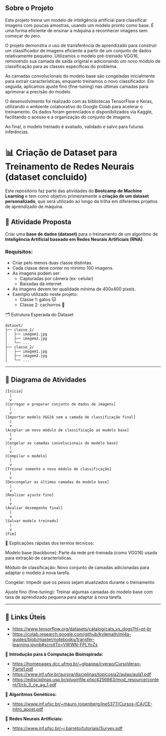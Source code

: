 ## Sobre o Projeto

Este projeto treina um modelo de inteligência artificial para classificar imagens com poucas amostras, usando um modelo pronto como base. É uma forma eficiente de ensinar a máquina a reconhecer imagens sem começar do zero.

O projeto demonstra o uso de transferência de aprendizado para construir um classificador de imagens eficiente a partir de um conjunto de dados relativamente pequeno. Utilizamos o modelo pré-treinado VGG16, removendo sua camada de saída original e adicionando um novo módulo de classificação para as classes específicas do problema.

As camadas convolucionais do modelo base são congeladas inicialmente para extrair características, enquanto treinamos o novo classificador. Em seguida, aplicamos ajuste fino (fine-tuning) nas últimas camadas para aprimorar a precisão do modelo.

O desenvolvimento foi realizado com as bibliotecas TensorFlow e Keras, utilizando o ambiente colaborativo do Google Colab para acelerar o treinamento. Os dados foram gerenciados e disponibilizados via Kaggle, facilitando o acesso e a organização do conjunto de imagens.

Ao final, o modelo treinado é avaliado, validado e salvo para futuras inferências.


# 📊 Criação de Dataset para Treinamento de Redes Neurais (dataset concluido)

Este repositório faz parte das atividades do **Bootcamp de Machine Learning** e tem como objetivo primeiramente a **criação de um dataset personalizado**, que será utilizado ao longo da trilha em diferentes projetos de aprendizado de máquina.

## 🧠 Atividade Proposta

Criar uma **base de dados (dataset)** para o treinamento de um algoritmo de **Inteligência Artificial baseado em Redes Neurais Artificiais (RNA)**.

### Requisitos:

- Criar pelo menos duas classe distintas.
- Cada classe deve conter no mínimo 100 imagens.
- As imagens podem ser:
  - Capturadas por câmera (ex: celular)
  - Baixadas da internet
- As imagens devem ter qualidade mínima de 400x400 pixels.
- Exemplo utilizado neste projeto: 
  - Classe 1: gatos 🐱
  - Classe 2: cachorros 🐶

🗂 Estrutura Esperada do Dataset
```
dataset/
├── classe_1/
│   ├── imagem1.jpg
│   ├── imagem2.jpg
│   └── ...
├── classe_2/
│   ├── imagem1.jpg
│   ├── imagem2.jpg
│   └── ...
```
---

## 📘 Diagrama de Atividades
```
[Início]
  |
  v
[Carregar e preparar conjunto de dados de imagens]
  |
  v
[Importar modelo VGG16 sem a camada de classificação final]
  |
  v
[Acoplar um novo módulo de classificação ao modelo base]
  |
  v
[Congelar as camadas convolucionais do modelo base]
  |
  v
[Compilar o modelo]
  |
  v
[Treinar somente o novo módulo de classificação]
  |
  v
[Descongelar as últimas camadas do modelo base]
  |
  v
[Realizar ajuste fino]
  |
  v
[Avaliar desempenho final]
  |
  v
[Salvar modelo treinado]
  |
  v
[Fim]
```
📝 Explicações rápidas dos termos técnicos:

Modelo base (backbone): Parte da rede pré-treinada (como VGG16) usada para extração de características.

Módulo de classificação: Novo conjunto de camadas adicionadas para adaptar o modelo à nova tarefa.

Congelar: Impedir que os pesos sejam atualizados durante o treinamento.

Ajuste fino (fine-tuning): Treinar algumas camadas do modelo base com taxa de aprendizado pequena para adaptar à nova tarefa.

---

## 📌 Links Úteis

- https://www.tensorflow.org/datasets/catalog/cats_vs_dogs?hl=pt-br
- https://colab.research.google.com/github/kylemath/ml4a-guides/blob/master/notebooks/transfer-learning.ipynb#scrollTo=VWWN-FPLYoZs

📘 **Introdução para à Computação Bioinspirada:**
- https://homepages.dcc.ufmg.br/~glpappa/cverao/CursoVerao-Parte1.pdf  
- https://www.inf.ufpr.br/aurora/disciplinas/topicosia2/aulas/aula1.pdf  
- https://edisciplinas.usp.br/pluginfile.php/4256863/mod_resource/content/1/cb_3_ce_ag_1.pdf  

🧬 **Algoritmos Genéticos:**
- https://www.inf.ufsc.br/~mauro.roisenberg/ine5377/Cursos-ICA/CE-intro_apost.pdf  

🧠 **Redes Neurais Artificiais:**
- https://www.inf.ufsc.br/~j.barreto/tutoriais/Survey.pdf
